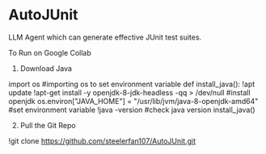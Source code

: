 # AutoJUnit
LLM Agent which can generate effective JUnit test suites. 

To Run on Google Collab

1) Download Java

import os       #importing os to set environment variable
def install_java():
  !apt update
  !apt-get install -y openjdk-8-jdk-headless -qq > /dev/null      #install openjdk
  os.environ["JAVA_HOME"] = "/usr/lib/jvm/java-8-openjdk-amd64"     #set environment variable
  !java -version       #check java version
install_java()

2) Pull the Git Repo

!git clone https://github.com/steelerfan107/AutoJUnit.git
